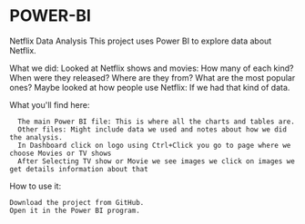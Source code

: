 # POWER-BI
Netflix Data Analysis
    This project uses Power BI to explore data about Netflix.

What we did:
    Looked at Netflix shows and movies:
    How many of each kind?
    When were they released?
    Where are they from?
    What are the most popular ones?
    Maybe looked at how people use Netflix:
    If we had that kind of data.

What you'll find here:

      The main Power BI file: This is where all the charts and tables are.
      Other files: Might include data we used and notes about how we did the analysis. 
      In Dashboard click on logo using Ctrl+Click you go to page where we choose Movies or TV shows 
      After Selecting TV show or Movie we see images we click on images we get details information about that
      

How to use it:
  
    Download the project from GitHub.
    Open it in the Power BI program. 

